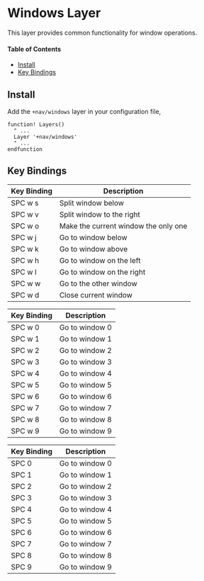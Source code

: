 # Windows Layer
This layer provides common functionality for window operations.

#### Table of Contents
- [Install](#install)
- [Key Bindings](#key-bindings)

## Install
Add the `+nav/windows` layer in your configuration file,

```viml
function! Layers()
  " ...
  Layer '+nav/windows'
  " ...
endfunction
```

## Key Bindings
Key Binding | Description
----------- | ------------------------------------
SPC w s     | Split window below
SPC w v     | Split window to the right
SPC w o     | Make the current window the only one
SPC w j     | Go to window below
SPC w k     | Go to window above
SPC w h     | Go to window on the left
SPC w l     | Go to window on the right
SPC w w     | Go to the other window
SPC w d     | Close current window

Key Binding | Description
----------- | --------------
SPC w 0     | Go to window 0
SPC w 1     | Go to window 1
SPC w 2     | Go to window 2
SPC w 3     | Go to window 3
SPC w 4     | Go to window 4
SPC w 5     | Go to window 5
SPC w 6     | Go to window 6
SPC w 7     | Go to window 7
SPC w 8     | Go to window 8
SPC w 9     | Go to window 9

Key Binding | Description
----------- | --------------
SPC 0       | Go to window 0
SPC 1       | Go to window 1
SPC 2       | Go to window 2
SPC 3       | Go to window 3
SPC 4       | Go to window 4
SPC 5       | Go to window 5
SPC 6       | Go to window 6
SPC 7       | Go to window 7
SPC 8       | Go to window 8
SPC 9       | Go to window 9
